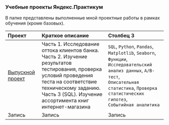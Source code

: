 ### Учебные проекты Яндекс.Практикум

В папке представлены выполненные мной проектные работы в рамках обучения (кроме базовых).

|Проект|Краткое описание|Столбец 3|
|:-|:----|:-|
|[Выпускной проект](https://github.com/mavrin-exe/Portfolio/tree/main/Yandex.Practicum/Graduation%20project)|Часть 1. Исследование оттока клиентов банка. <br>Часть 2. Изучение результатов тестирования, проверка условий проведения теста на соответствие техническому заданию.  <br>Часть 3 (SQL). Изучение ассортимента книг интернет-магазина|`SQL`, `Python`, `Pandas`,<br> `Matplotlib`, `Seaborn`, `Функции`,<br> `Исследовательский анализ данных`, `А/B-тест`,<br> `Описательная статистика`, `Проверка статистических гипотез`, <br>`Событийная аналитика`|
|Запись|Запись|Запись|
